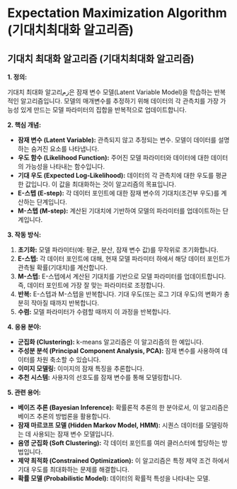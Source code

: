 # Expectation Maximization Algorithm (기대치최대화 알고리즘)

## 기대치 최대화 알고리즘 (기대치최대화 알고리즘)

**1. 정의:**

기대치 최대화 알고리زم은 잠재 변수 모델(Latent Variable Model)을 학습하는 반복적인 알고리즘입니다. 모델의 매개변수를 추정하기 위해 데이터의 각 관측치를 가장 가능성 있게 만드는 모델 파라미터의 집합을 반복적으로 업데이트합니다.

**2. 핵심 개념:**

*   **잠재 변수 (Latent Variable):** 관측되지 않고 추정되는 변수. 모델이 데이터를 설명하는 숨겨진 요소를 나타냅니다.
*   **우도 함수 (Likelihood Function):** 주어진 모델 파라미터와 데이터에 대한 데이터의 가능성을 나타내는 함수입니다.
*   **기대 우도 (Expected Log-Likelihood):** 데이터의 각 관측치에 대한 우도를 평균한 값입니다. 이 값을 최대화하는 것이 알고리즘의 목표입니다.
*   **E-스텝 (E-step):** 각 데이터 포인트에 대한 잠재 변수의 기대치(조건부 우도)를 계산하는 단계입니다.
*   **M-스텝 (M-step):** 계산된 기대치에 기반하여 모델의 파라미터를 업데이트하는 단계입니다.

**3. 작동 방식:**

1.  **초기화:** 모델 파라미터(예: 평균, 분산, 잠재 변수 값)를 무작위로 초기화합니다.
2.  **E-스텝:** 각 데이터 포인트에 대해, 현재 모델 파라미터 하에서 해당 데이터 포인트가 관측될 확률(기대치)를 계산합니다.
3.  **M-스텝:** E-스텝에서 계산된 기대치를 기반으로 모델 파라미터를 업데이트합니다. 즉, 데이터 포인트에 가장 잘 맞는 파라미터로 조정합니다.
4.  **반복:** E-스텝과 M-스텝을 반복합니다.  기대 우도(또는 로그 기대 우도)의 변화가 충분히 작아질 때까지 반복합니다.
5.  **수렴:** 모델 파라미터가 수렴할 때까지 이 과정을 반복합니다.

**4. 응용 분야:**

*   **군집화 (Clustering):** k-means 알고리즘은 이 알고리즘의 한 예입니다.
*   **주성분 분석 (Principal Component Analysis, PCA):**  잠재 변수를 사용하여 데이터를 차원 축소할 수 있습니다.
*   **이미지 모델링:**  이미지의 잠재 특징을 추론합니다.
*   **추천 시스템:** 사용자의 선호도를 잠재 변수를 통해 모델링합니다.

**5. 관련 용어:**

*   **베이즈 추론 (Bayesian Inference):**  확률론적 추론의 한 분야로서, 이 알고리즘은 베이즈 추론의 방법론을 활용합니다.
*   **잠재 마르코프 모델 (Hidden Markov Model, HMM):**  시퀀스 데이터를 모델링하는 데 사용되는 잠재 변수 모델입니다.
*   **음영 군집화 (Soft Clustering):**  각 데이터 포인트를 여러 클러스터에 할당하는 방법입니다.
*   **제약 최적화 (Constrained Optimization):** 이 알고리즘은 특정 제약 조건 하에서 기대 우도를 최대화하는 문제를 해결합니다.
*   **확률 모델 (Probabilistic Model):**  데이터의 확률적 특성을 나타내는 모델.